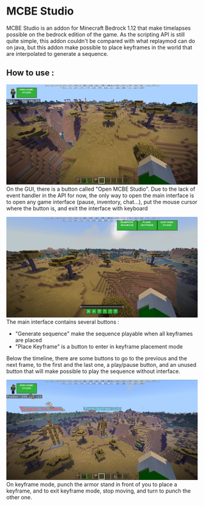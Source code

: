 # MCBE Studio
MCBE Studio is an addon for Minecraft Bedrock 1.12 that make timelapses possible on the bedrock edition of the game. As the scripting API is still quite simple, this addon couldn't be compared with what replaymod can do on java, but this addon make possible to place keyframes in the world that are interpolated to generate a sequence.


## How to use :
![init image](/assets/init.jpg)
On the GUI, there is a button called "Open MCBE Studio". Due to the lack of event handler in the API for now, the only way to open the main interface is to open any game interface (pause, inventory, chat...), put the mouse cursor where the button is, and exit the interface with keyboard

![interface image](/assets/interface.jpg)
The main interface contains several buttons :

 - "Generate sequence" make the sequence playable when all keyframes are placed
 - "Place Keyframe" is a button to enter in keyframe placement mode
 
Below the timeline, there are some buttons to go to the previous and the next frame, to the first and the last one, a play/pause button, and an unused button that will make possible to play the sequence without interface.

![enter image description here](/assets/place-keyframe.jpg)
On keyframe mode, punch the armor stand in front of you to place a keyframe, and to exit keyframe mode, stop moving, and turn to punch the other one.
